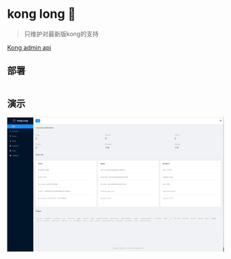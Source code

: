 # kong long  :dragon:

> 只维护对最新版kong的支持

[Kong admin api](https://docs.konghq.com/2.2.x/admin-api/)

## 部署

```bash

```

## 演示

![index](https://github.com/boot-vue/pics/blob/main/1.png?raw=true)
